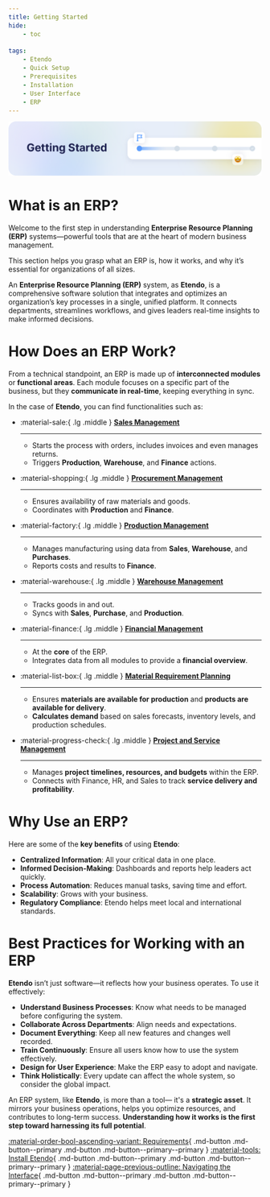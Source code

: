 ```yaml
---
title: Getting Started 
hide:
    - toc

tags:
    - Etendo
    - Quick Setup
    - Prerequisites
    - Installation
    - User Interface
    - ERP
---
```


![cover-getting-started.png](../assets/getting-started/overview/cover-getting-started.png)


# What is an ERP?

Welcome to the first step in understanding **Enterprise Resource Planning (ERP)** systems—powerful tools that are at the heart of modern business management.

This section helps you grasp what an ERP is, how it works, and why it’s essential for organizations of all sizes.

An **Enterprise Resource Planning (ERP)** system, as **Etendo**, is a comprehensive software solution that integrates and optimizes an organization’s key processes in a single, unified platform. It connects departments, streamlines workflows, and gives leaders real-time insights to make informed decisions.

# How Does an ERP Work?

From a technical standpoint, an ERP is made up of **interconnected modules** or **functional areas**. Each module focuses on a specific part of the business, but they **communicate in real-time**, keeping everything in sync.

In the case of **Etendo**, you can find functionalities such as:

<div class="grid cards" markdown>

-   :material-sale:{ .lg .middle } __[Sales Management](../user-guide/etendo-classic/basic-features/sales-management/getting-started.md)__

    ---
    - Starts the process with orders, includes invoices and even manages returns.  
    - Triggers **Production**, **Warehouse**, and **Finance** actions.

-   :material-shopping:{ .lg .middle } __[Procurement Management](../user-guide/etendo-classic/basic-features/procurement-management/getting-started.md)__

    ---
    - Ensures availability of raw materials and goods.  
    - Coordinates with **Production** and **Finance**.

-   :material-factory:{ .lg .middle } __[Production Management](../user-guide/etendo-classic/basic-features/production-management/getting-started.md)__

    ---
    - Manages manufacturing using data from **Sales**, **Warehouse**, and **Purchases**.  
    - Reports costs and results to **Finance**.

-   :material-warehouse:{ .lg .middle } __[Warehouse Management](../user-guide/etendo-classic/basic-features/warehouse-management/getting-started.md)__

    --- 
    - Tracks goods in and out.  
    - Syncs with **Sales**, **Purchase**, and **Production**.

-   :material-finance:{ .lg .middle } __[Financial Management](../user-guide/etendo-classic/basic-features/financial-management/getting-started.md)__  

    ---
    - At the **core** of the ERP.  
    - Integrates data from all modules to provide a **financial overview**.


-   :material-list-box:{ .lg .middle } __[Material Requirement Planning](../user-guide/etendo-classic/basic-features/material-requirement-planning/getting-started.md)__  

    ---
    - Ensures **materials are available for production** and **products are available for delivery**.
    - **Calculates demand** based on sales forecasts, inventory levels, and production schedules.

-   :material-progress-check:{ .lg .middle } __[Project and Service Management](../user-guide/etendo-classic/basic-features/project-and-service-management/getting-started.md)__ 

    ---
    - Manages **project timelines, resources, and budgets** within the ERP.
    - Connects with Finance, HR, and Sales to track **service delivery and profitability**.

</div>

# Why Use an ERP?

Here are some of the **key benefits** of using **Etendo**:

- **Centralized Information**: All your critical data in one place.  
- **Informed Decision-Making**: Dashboards and reports help leaders act quickly.  
- **Process Automation**: Reduces manual tasks, saving time and effort.  
- **Scalability**: Grows with your business.  
- **Regulatory Compliance**: Etendo helps meet local and international standards.

# Best Practices for Working with an ERP

**Etendo** isn’t just software—it reflects how your business operates. To use it effectively:

-  **Understand Business Processes**: Know what needs to be managed before configuring the system.  
-  **Collaborate Across Departments**: Align needs and expectations.  
-  **Document Everything**: Keep all new features and changes well recorded.  
-  **Train Continuously**: Ensure all users know how to use the system effectively.  
-  **Design for User Experience**: Make the ERP easy to adopt and navigate.  
-  **Think Holistically**: Every update can affect the whole system, so consider the global impact.

An ERP system, like **Etendo**, is more than a tool— it's a **strategic asset**. It mirrors your business operations, helps you optimize resources, and contributes to long-term success. **Understanding how it works is the first step toward harnessing its full potential**.

[:material-order-bool-ascending-variant: Requirements](../getting-started/requirements.md){ .md-button .md-button--primary .md-button .md-button--primary--primary }
[:material-tools: Install Etendo](../getting-started/installation.md){ .md-button .md-button--primary .md-button .md-button--primary--primary } 
[:material-page-previous-outline: Navigating the Interface](../getting-started/user-interface/workspace.md){ .md-button .md-button--primary .md-button .md-button--primary--primary } 